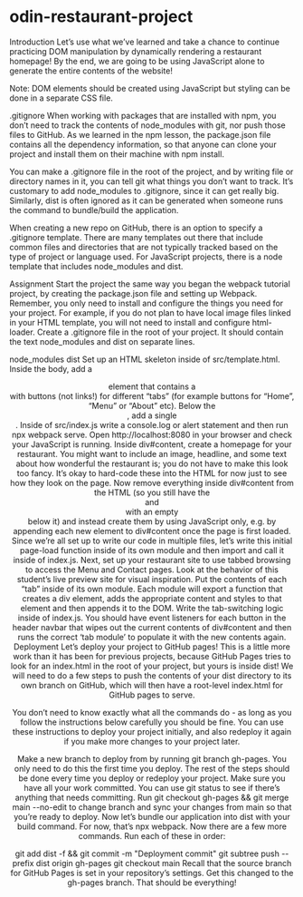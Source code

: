 # odin-restaurant-project

Introduction
Let’s use what we’ve learned and take a chance to continue practicing DOM manipulation by dynamically rendering a restaurant homepage! By the end, we are going to be using JavaScript alone to generate the entire contents of the website!

Note: DOM elements should be created using JavaScript but styling can be done in a separate CSS file.

.gitignore
When working with packages that are installed with npm, you don’t need to track the contents of node_modules with git, nor push those files to GitHub. As we learned in the npm lesson, the package.json file contains all the dependency information, so that anyone can clone your project and install them on their machine with npm install.

You can make a .gitignore file in the root of the project, and by writing file or directory names in it, you can tell git what things you don’t want to track. It’s customary to add node_modules to .gitignore, since it can get really big. Similarly, dist is often ignored as it can be generated when someone runs the command to bundle/build the application.

When creating a new repo on GitHub, there is an option to specify a .gitignore template. There are many templates out there that include common files and directories that are not typically tracked based on the type of project or language used. For JavaScript projects, there is a node template that includes node_modules and dist.

Assignment
Start the project the same way you began the webpack tutorial project, by creating the package.json file and setting up Webpack.
Remember, you only need to install and configure the things you need for your project. For example, if you do not plan to have local image files linked in your HTML template, you will not need to install and configure html-loader.
Create a .gitignore file in the root of your project. It should contain the text node_modules and dist on separate lines.

node_modules
dist
Set up an HTML skeleton inside of src/template.html. Inside the body, add a <header> element that contains a <nav> with buttons (not links!) for different “tabs” (for example buttons for “Home”, “Menu” or “About” etc). Below the <header>, add a single <div id="content">.
Inside of src/index.js write a console.log or alert statement and then run npx webpack serve. Open http://localhost:8080 in your browser and check your JavaScript is running.
Inside div#content, create a homepage for your restaurant. You might want to include an image, headline, and some text about how wonderful the restaurant is; you do not have to make this look too fancy. It’s okay to hard-code these into the HTML for now just to see how they look on the page.
Now remove everything inside div#content from the HTML (so you still have the <header> and <nav> with an empty <div id="content"> below it) and instead create them by using JavaScript only, e.g. by appending each new element to div#content once the page is first loaded. Since we’re all set up to write our code in multiple files, let’s write this initial page-load function inside of its own module and then import and call it inside of index.js.
Next, set up your restaurant site to use tabbed browsing to access the Menu and Contact pages. Look at the behavior of this student’s live preview site for visual inspiration.
Put the contents of each “tab” inside of its own module. Each module will export a function that creates a div element, adds the appropriate content and styles to that element and then appends it to the DOM.
Write the tab-switching logic inside of index.js. You should have event listeners for each button in the header navbar that wipes out the current contents of div#content and then runs the correct ‘tab module’ to populate it with the new contents again.
Deployment
Let’s deploy your project to GitHub pages! This is a little more work than it has been for previous projects, because GitHub Pages tries to look for an index.html in the root of your project, but yours is inside dist! We will need to do a few steps to push the contents of your dist directory to its own branch on GitHub, which will then have a root-level index.html for GitHub pages to serve.

You don’t need to know exactly what all the commands do - as long as you follow the instructions below carefully you should be fine. You can use these instructions to deploy your project initially, and also redeploy it again if you make more changes to your project later.

Make a new branch to deploy from by running git branch gh-pages. You only need to do this the first time you deploy. The rest of the steps should be done every time you deploy or redeploy your project.
Make sure you have all your work committed. You can use git status to see if there’s anything that needs committing.
Run git checkout gh-pages && git merge main --no-edit to change branch and sync your changes from main so that you’re ready to deploy.
Now let’s bundle our application into dist with your build command. For now, that’s npx webpack.
Now there are a few more commands. Run each of these in order:

git add dist -f && git commit -m "Deployment commit"
git subtree push --prefix dist origin gh-pages
git checkout main
Recall that the source branch for GitHub Pages is set in your repository’s settings. Get this changed to the gh-pages branch. That should be everything!

